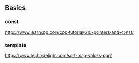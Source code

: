## Basics  

### const  
https://www.learncpp.com/cpp-tutorial/610-pointers-and-const/


### template  
https://www.techiedelight.com/sort-map-values-cpp/